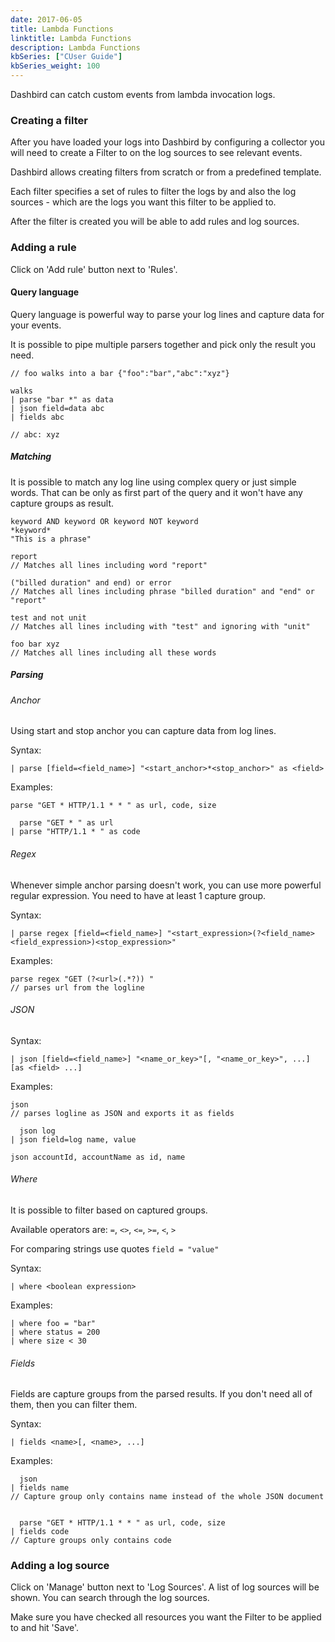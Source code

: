 ```yaml
---
date: 2017-06-05
title: Lambda Functions
linktitle: Lambda Functions
description: Lambda Functions
kbSeries: ["CUser Guide"]
kbSeries_weight: 100
---
```


Dashbird can catch custom events from lambda invocation logs.

### Creating a filter

After you have loaded your logs into Dashbird by configuring a collector you will need to create a Filter to on the log sources to see relevant events.

Dashbird allows creating filters from scratch or from a predefined template.


Each filter specifies a set of rules to filter the logs by and also the log sources - which are the logs you want this filter to be applied to.

After the filter is created you will be able to add rules and log sources.

### Adding a rule

Click on 'Add rule' button next to 'Rules'.

#### Query language

Query language is powerful way to parse your log lines and capture data for your events.

It is possible to pipe multiple parsers together and pick only the result you need.

```
// foo walks into a bar {"foo":"bar","abc":"xyz"}

walks
| parse "bar *" as data
| json field=data abc
| fields abc

// abc: xyz
```

##### Matching

It is possible to match any log line using complex query or just simple words. That can be only as first part of the query and it won't have any capture groups as result.

```
keyword AND keyword OR keyword NOT keyword
*keyword*
"This is a phrase"
```

```
report
// Matches all lines including word "report"

("billed duration" and end) or error
// Matches all lines including phrase "billed duration" and "end" or "report"

test and not unit
// Matches all lines including with "test" and ignoring with "unit"

foo bar xyz
// Matches all lines including all these words
```

##### Parsing

###### Anchor

Using start and stop anchor you can capture data from log lines.

Syntax:

```
| parse [field=<field_name>] "<start_anchor>*<stop_anchor>" as <field>
```

Examples:

```
parse "GET * HTTP/1.1 * * " as url, code, size

  parse "GET * " as url
| parse "HTTP/1.1 * " as code
```

###### Regex

Whenever simple anchor parsing doesn't work, you can use more powerful regular expression. You need to have at least 1 capture group.

Syntax:

```
| parse regex [field=<field_name>] "<start_expression>(?<field_name><field_expression>)<stop_expression>"
```

Examples:

```
parse regex "GET (?<url>(.*?)) "
// parses url from the logline
```

###### JSON

Syntax:

```
| json [field=<field_name>] "<name_or_key>"[, "<name_or_key>", ...] [as <field> ...]
```

Examples:

```
json
// parses logline as JSON and exports it as fields

  json log
| json field=log name, value

json accountId, accountName as id, name
```

###### Where

It is possible to filter based on captured groups.

Available operators are: `=`, `<>`, `<=`, `>=`, `<`, `>`

For comparing strings use quotes `field = "value"`

Syntax:

```
| where <boolean expression>
```

Examples:

```
| where foo = "bar"
| where status = 200
| where size < 30
```

###### Fields

Fields are capture groups from the parsed results. If you don't need all of them, then you can filter them.

Syntax:

```
| fields <name>[, <name>, ...]
```

Examples:

```
  json
| fields name
// Capture group only contains name instead of the whole JSON document


  parse "GET * HTTP/1.1 * * " as url, code, size
| fields code
// Capture groups only contains code
```


### Adding a log source

Click on 'Manage' button next to 'Log Sources'.
A list of log sources will be shown. You can search through the log sources.

Make sure you have checked all resources you want the Filter to be applied to and hit 'Save'.

